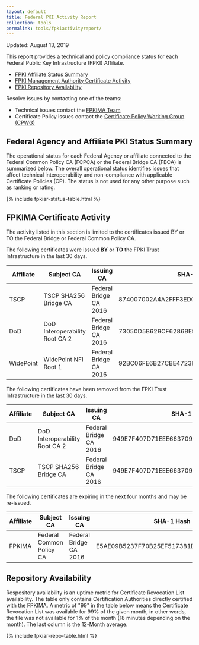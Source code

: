 ```yaml
---
layout: default 
title: Federal PKI Activity Report
collection: tools
permalink: tools/fpkiactivityreport/
---
```


Updated: August 13, 2019

This report provides a technical and policy compliance status for each Federal Public Key Infrastructure (FPKI) Affiliate.

- [FPKI Affiliate Status Summary](#fpki-affiliate-status-summary)
- [FPKI Management Authority Certificate Activity](#fpkima-certificate-activity)
- [FPKI Repository Availability](#repository-availability)

Resolve issues by contacting one of the teams:  

- Technical issues contact the [FPKIMA Team](mailto:fpki-help@gsa.gov) 
- Certificate Policy issues contact the [Certificate Policy Working Group (CPWG)](mailto:fpkipa_cpwg@listserv.gsa.gov)  

## Federal Agency and Affiliate PKI Status Summary
The operational status for each Federal Agency or affiliate connected to the Federal Common Policy CA (FCPCA) or the Federal Bridge CA (FBCA) is summarized below. The overall operational status identifies issues that affect technical interoperability and non-compliance with applicable Certificate Policies (CP). The status is not used for any other purpose such as ranking or rating.

{% include fpkiar-status-table.html %}

## FPKIMA Certificate Activity
The activity listed in this section is limited to the certificates issued BY or TO the Federal Bridge or Federal Common Policy CA.

The following certificates were issued **BY** or **TO** the FPKI Trust Infrastructure in the last 30 days.

| Affiliate | Subject CA | Issuing CA | SHA-1 Hash | Issued Date |
| --------- | ---------- | ---------- | ------ | ------ |
| TSCP | TSCP SHA256 Bridge CA | Federal Bridge CA 2016 | 874007002A4A2FFF3EDCF90EB41ADCE7C2FB4915 | 08/06/2019 |
| DoD | DoD Interoperability Root CA 2 | Federal Bridge CA 2016 | 73050D5B629CF6286BE972AFDDFA31D2864B4F35 | 08/06/2019 |
| WidePoint | WidePoint NFI Root 1 | Federal Bridge CA 2016 | 92BC06FE6B27CBE4723F309F34681FC57C8166CE | 08/06/2019 |

The following certificates have been removed from the FPKI Trust Infrastructure in the last 30 days.

| Affiliate | Subject CA | Issuing CA | SHA-1 Hash | Expiration Date |
| --------- | ---------- | ---------- | ------ | ------ |
| DoD | DoD Interoperability Root CA 2 | Federal Bridge CA 2016 | 949E7F407D71EEE663709D5D2A680460146CE530 | 08/15/2019 |
| TSCP | TSCP SHA256 Bridge CA | Federal Bridge CA 2016 | 949E7F407D71EEE663709D5D2A680460146CE530 | 08/11/2019 |

The following certificates are expiring in the next four months and may be re-issued.

| Affiliate | Subject CA | Issuing CA | SHA-1 Hash | Expiration Date |
| --------- | ---------- | ---------- | ------ | ---------- |
| FPKIMA | Federal Common Policy CA | Federal Bridge CA 2016 | E5AE09B5237F70B25EF517381D781FA0067FE40C | 11/08/2019 |

## Repository Availability 
Respository availability is an uptime metric for Certificate Revocation List availability. The table only contains Certification Authorities directly certified with the FPKIMA. A metric of "99" in the table below means the Certificate Revocation List was available for 99% of the given month, in other words, the file was not available for 1% of the month (18 minutes depending on the month). The last column is the 12-Month average.

{% include fpkiar-repo-table.html %}

